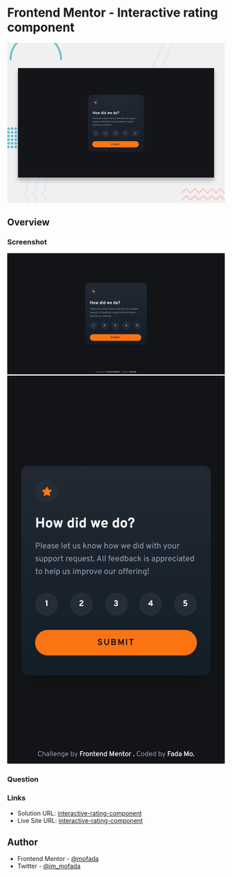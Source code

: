# Frontend Mentor - Interactive rating component

![Design preview for the Interactive rating component coding challenge](./design/desktop-preview.jpg)

## Overview

### Screenshot

![screenshot](screenshot/screenshot.png)
![screenshot-mobile](screenshot/screenshot-mobile.png)

### Question

### Links

- Solution URL: [interactive-rating-component](https://www.frontendmentor.io/solutions/interactive-rating-component-with-tailwind-css-7fAYoIhjVf)
- Live Site URL: [interactive-rating-component](https://mofada.github.io/frontend-mentor/challenges/interactive-rating-component/)

## Author

- Frontend Mentor - [@mofada](https://www.frontendmentor.io/profile/mofada)
- Twitter - [@im_mofada](https://x.com/im_mofada)
